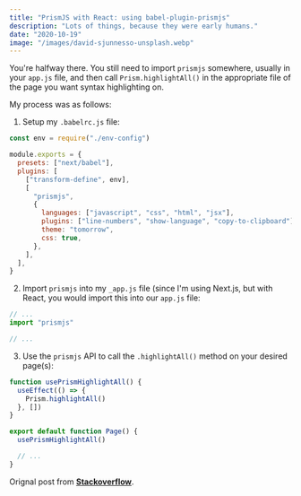 ```yaml
---
title: "PrismJS with React: using babel-plugin-prismjs"
description: "Lots of things, because they were early humans."
date: "2020-10-19"
image: "/images/david-sjunnesso-unsplash.webp"
---
```


You're halfway there. You still need to import `prismjs` somewhere, usually in your `app.js` file, and then call `Prism.highlightAll()` in the appropriate file of the page you want syntax highlighting on.

My process was as follows:

1. Setup my `.babelrc.js` file:

```javascript
const env = require("./env-config")

module.exports = {
  presets: ["next/babel"],
  plugins: [
    ["transform-define", env],
    [
      "prismjs",
      {
        languages: ["javascript", "css", "html", "jsx"],
        plugins: ["line-numbers", "show-language", "copy-to-clipboard"],
        theme: "tomorrow",
        css: true,
      },
    ],
  ],
}
```

2. Import `prismjs` into my `_app.js` file (since I'm using Next.js, but with React, you would import this into our `app.js` file:

```javascript
// ...
import "prismjs"

// ...
```

3. Use the `prismjs` API to call the `.highlightAll()` method on your desired page(s):

```javascript
function usePrismHighlightAll() {
  useEffect(() => {
    Prism.highlightAll()
  }, [])
}

export default function Page() {
  usePrismHighlightAll()

  // ...
}
```

Orignal post from [**Stackoverflow**](https://stackoverflow.com/questions/60564172/prismjs-with-react-using-babel-plugin-prismjs).
